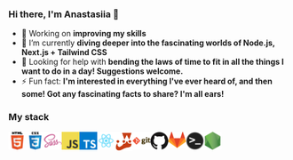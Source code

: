 ### Hi there, I'm Anastasiia 👋

- 🔭 Working on **improving my skills**
- 🌱 I’m currently **diving deeper into the fascinating worlds of Node.js, Next.js + Tailwind CSS**
- 🤔 Looking for help with **bending the laws of time to fit in all the things I want to do in a day! Suggestions welcome.**
- ⚡ Fun fact: **I'm interested in everything I've ever heard of, and then some! Got any fascinating facts to share? I'm all ears!**

### My stack

<img align="left" alt="HTML5" width="32px" src="/icons/html.png" />

<img align="left" alt="CSS3" width="32px" src="/icons/css.png" />

<img align="left" alt="Sass" width="32px" src="/icons/sass.png" />

<img align="left" alt="JavaScript" width="32px" src="/icons/javascript.png" />

<img align="left" alt="JavaScript" width="32px" src="/icons/typescript.png" />

<img align="left" alt="React" width="32px" src="/icons/react.png" />

<img align="left" alt="Jest" width="32px" src="/icons/jest.png" />

<img align="left" alt="Git" width="32px" src="/icons/git.png" />

<img align="left" alt="GitHub" width="32px" src="/icons/github.png" />

<img align="left" alt="GitLab" width="32px" src="/icons/gitlab.png" />

<img align="left" alt="Terminal" width="32px" src="https://raw.githubusercontent.com/github/explore/80688e429a7d4ef2fca1e82350fe8e3517d3494d/topics/terminal/terminal.png" />

<img align="left" alt="Node.js" width="32px" src="https://raw.githubusercontent.com/github/explore/80688e429a7d4ef2fca1e82350fe8e3517d3494d/topics/nodejs/nodejs.png" />
